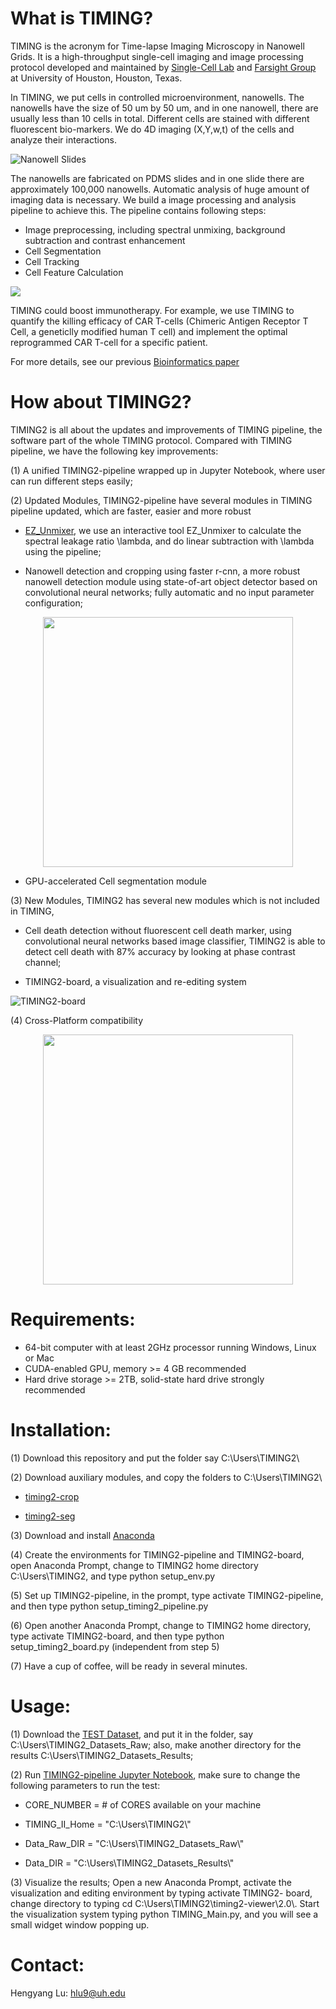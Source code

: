 
# What is TIMING?
TIMING is the acronym for Time-lapse Imaging Microscopy in Nanowell Grids. It is a high-throughput single-cell imaging and image processing protocol developed and maintained by [Single-Cell Lab](http://singlecell.chee.uh.edu/) and [Farsight Group](http://www.farsight-toolkit.org/wiki/Main_Page) at University of Houston, Houston, Texas.

In TIMING, we put cells in controlled microenvironment, nanowells. The nanowells have the size of 50 um by 50 um, and in one nanowell, there are usually less than 10 cells in total. Different cells are stained with different fluorescent bio-markers. We do 4D imaging (X,Y,w,t) of the cells and analyze their interactions.

![Nanowell Slides](https://github.com/troylhy1991/TIMING2/blob/master/appendix/Slides.JPG)

The nanowells are fabricated on PDMS slides and in one slide there are approximately 100,000 nanowells. Automatic analysis of huge amount of imaging data is necessary. We build a image processing and analysis pipeline to achieve this. The pipeline contains following steps:
  * Image preprocessing, including spectral unmixing, background subtraction and contrast enhancement
  * Cell Segmentation
  * Cell Tracking
  * Cell Feature Calculation

![](https://github.com/troylhy1991/TIMING2/blob/master/appendix/TIMING.JPG)

TIMING could boost immunotherapy. For example, we use TIMING to quantify the killing efficacy of CAR T-cells (Chimeric Antigen Receptor T Cell, a geneticlly modified human T cell) and implement the optimal reprogrammed CAR T-cell for a specific patient.

For more details, see our previous [Bioinformatics paper](https://academic.oup.com/bioinformatics/article/31/19/3189/212047)

# How about TIMING2?
TIMING2 is all about the updates and improvements of TIMING pipeline, the software part of the whole TIMING protocol. Compared with TIMING pipeline, we have the following key improvements:

(1) A unified TIMING2-pipeline wrapped up in Jupyter Notebook, where user can run different steps easily;

(2) Updated Modules, TIMING2-pipeline have several modules in TIMING pipeline updated, which are faster, easier and more robust
    
 * [EZ_Unmixer](https://github.com/troylhy1991/EZ_Unmixer), we use an interactive tool EZ_Unmixer to calculate the spectral leakage ratio \lambda, and do linear subtraction with \lambda using the pipeline;
    
 * Nanowell detection and cropping using faster r-cnn, a more robust nanowell detection module using state-of-art object detector based on convolutional neural networks; fully automatic and no input parameter configuration;

<p align="center">
  <img src="https://github.com/troylhy1991/TIMING2/blob/master/appendix/faster-rcnn.JPG" width="400">
</p>

 * GPU-accelerated Cell segmentation module
    
(3) New Modules, TIMING2 has several new modules which is not included in TIMING,
    
 * Cell death detection without fluorescent cell death marker, using convolutional neural networks based image classifier, TIMING2 is able to detect cell death with 87% accuracy by looking at phase contrast channel;
    
 * TIMING2-board, a visualization and re-editing system
 
![TIMING2-board](https://github.com/troylhy1991/TIMING2/blob/master/appendix/TIMING2-board.JPG)    

(4) Cross-Platform compatibility

<p align="center">
  <img src="https://github.com/troylhy1991/TIMING2/blob/master/appendix/Platform.jpg" width="400">
</p>

# Requirements:

* 64-bit computer with at least 2GHz processor running Windows, Linux or Mac
* CUDA-enabled GPU, memory >= 4 GB recommended
* Hard drive storage >= 2TB, solid-state hard drive strongly recommended

# Installation:

(1) Download this repository and put the folder say C:\Users\TIMING2\

(2) Download auxiliary modules, and copy the folders to C:\Users\TIMING2\

 * [timing2-crop](https://drive.google.com/open?id=1JF5EzTBGnQCUoflwbl9hmdB-1xd-6TII)
 
 * [timing2-seg](https://drive.google.com/open?id=1wZuUeq0VIsF-GQw5F5OoMAe0iFbnwQe9)
 
(3) Download and install [Anaconda](https://www.anaconda.com/download/?lang=en-us)

(4) Create the environments for TIMING2-pipeline and TIMING2-board, open Anaconda Prompt, change to TIMING2 home directory C:\Users\TIMING2\, and type python setup_env.py

(5) Set up TIMING2-pipeline, in the prompt, type activate TIMING2-pipeline, and then type python setup_timing2_pipeline.py

(6) Open another Anaconda Prompt, change to TIMING2 home directory, type activate TIMING2-board, and then type python setup_timing2_board.py (independent from step 5)

(7) Have a cup of coffee, will be ready in several minutes.

# Usage:

(1) Download the [TEST Dataset](https://drive.google.com/open?id=1SAnS3vMh7EpoRCJpZkm2d-t1bji1uvyj), and put it in the folder, say C:\Users\TIMING2_Datasets_Raw\; also, make another directory for the results C:\Users\TIMING2_Datasets_Results\;

(2) Run [TIMING2-pipeline Jupyter Notebook](https://github.com/troylhy1991/TIMING2/blob/master/TIMING_II_PIPELINE_DEMO_Updated_1.ipynb), make sure to change the following parameters to run the test:
 
 * CORE_NUMBER = # of CORES available on your machine
 
 * TIMING_II_Home = "C:\\Users\\TIMING2\\"
 
 * Data_Raw_DIR = "C:\\Users\\TIMING2_Datasets_Raw\\"
 
 * Data_DIR = "C:\\Users\\TIMING2_Datasets_Results\\"
 
 (3) Visualize the results; Open a new Anaconda Prompt, activate the visualization and editing environment by typing activate TIMING2-
board, change directory to typing cd C:\\Users\\TIMING2\\timing2-viewer\\2.0\\. Start the visualization system typing python TIMING_Main.py, and you will see a small widget window popping up.
 
# Contact:
 Hengyang Lu: hlu9@uh.edu
